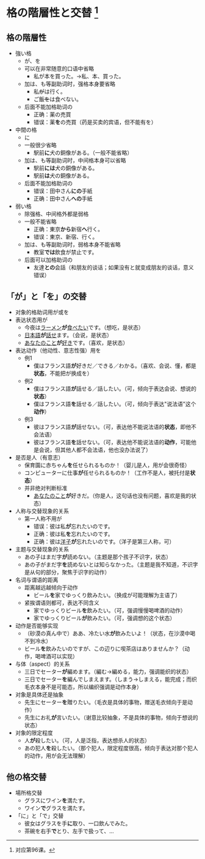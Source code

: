 # 格の階層性と交替 [^title]

## 格の階層性
- 強い格
  - が、を
  - 可以在非常随意的口语中省略
    - 私が本を買った。→私、本、買った。
  - 加は、も等副助词时，强格本身要省略
    - 私~~が~~は行く。
    - ご飯~~を~~は食べない。
  - 后面不能加格助词の
    - 正确：薬の売買
    - 错误：薬**を**の売買（药是买卖的宾语，但不能有を）
- 中間の格
  - に
  - 一般很少省略
    - 駅前**に**犬の銅像がある。（一般不能省略）
  - 加は、も等副助词时，中间格本身可以省略
    - 駅前**には**犬の銅像がある。
    - 駅前**は**犬の銅像がある。
  - 后面不能加格助词の
    - 错误：田中さん**にの**手紙
    - 正确：田中さん**への**手紙
- 弱い格
  - 除强格、中间格外都是弱格
  - 一般不能省略
    - 正确：東京**から**新宿**へ**行く。
    - 错误：東京、新宿、行く。
  - 加は、も等副助词时，弱格本身不能省略
    - 教室**では**飲食が禁止です。
  - 后面可以加格助词の
    - 友達**との**会話（和朋友的谈话；如果没有と就变成朋友的谈话，意义错误）

## 「が」と「を」の交替
- 对象的格助词用が或を
- 表达状态用が
  - 今夜は<u>ラーメン</u>**が**<u>食べたい</u>です。（想吃，是状态）
  - <u>日本語</u>**が**<u>話せ</u>ます。（会说，是状态）
  - <u>あなたのこと</u>**が**<u>好き</u>です。（喜欢，是状态）
- 表达动作（他动性、意志性强）用を
  - 例1
    - 僕はフランス語**が**好きだ／できる／わかる。（喜欢、会说、懂，都是**状态**，不能把が换成を）
  - 例2
    - 僕はフランス語**が**話せる／話したい。（可，倾向于表达会说、想说的**状态**）
    - 僕はフランス語**を**話せる／話したい。（可，倾向于表达"说法语"这个**动作**）
  - 例3
    - 彼はフランス語**が**話せない。（可，表达他不能说法语的**状态**，即他不会法语）
    - 彼はフランス語**を**話せない。（可，表达他不能说法语的**动作**，可能他是会说，但其他人都不会法语，他也没办法说了）
- 是否是人（有意志）
  - 保育園に赤ちゃん**を**任せられるものか！（婴儿是人，用が会很奇怪）
  - コンピューターに仕事**が**任せられるものか！（工作不是人，被托付是**状态**）
  - 并非绝对判断标准
    - <u>あなたのこと</u>**が**好きだ。（你是人，这句话也没有问题，喜欢是我的状态）
- 人称与交替现象的关系
  - 第一人称不用が
    - 错误：彼は私**が**忘れたいのです。
    - 正确：彼は私**を**忘れたいのです。
    - 正确：彼は<u>洋子</u>**が**忘れたいのです。（洋子是第三人称，可）
- 主题与交替现象的关系
  - あの子はまだ字**が**読めない。（主题是那个孩子不识字，状态）
  - あの子がまだ字**を**読めないとは知らなかった。（主题是我不知道，不识字是从句的部分，聚焦于识字的动作）
- 名词与谓语的距离
  - 距离越远越倾向于动作
    - ビール**を**家でゆっくり飲みたい。（换成が可能理解为主语了）
  - 紧挨谓语则都可，表达不同含义
    - 家でゆっくりビール**を**飲みたい。（可，强调慢慢喝啤酒的动作）
    - 家でゆっくりビール**が**飲みたい。（可，强调想的这个状态）
- 动作是否能够实现
  - （砂漠の真ん中で）ああ、冷たい水**が**飲みたいよ！（状态，在沙漠中喝不到冷水）
  - ビール**を**飲みたいのですが、この辺りに喫茶店はありませんか？（动作，喝啤酒可以实现）
- 与体（aspect）的关系
  - 三日でセーター**が**編めます。（編む→編める，能力，强调能织的状态）
  - 三日でセーター**を**編んでしまえます。（しまう→しまえる，能完成；而织毛衣本身不是可能态，所以编织强调是动作本身）
- 对象是具体还是抽象
  - 先生にセーター**を**贈りたい。（毛衣是具体的事物，赠送毛衣倾向于是动作）
  - 先生にお礼**が**言いたい。（谢意比较抽象，不是具体的事物，倾向于想说的状态）
- 对象的限定程度
  - 人**が**殺したい。（可，人是泛指，表达想杀人的状态）
  - あの犯人**を**殺したい。（那个犯人，限定程度很高，倾向于表达对那个犯人的动作，用が会无法理解）

## 他の格交替
- 場所格交替
  - グラスにワイン**を**満たす。
  - ワイン**で**グラスを満たす。
- 「に」と「で」交替
  - 彼女はグラスを手**に**取り、一口飲んでみた。
  - 茶碗を右手**で**とり、左手で扱って、...


[^title]: 对应第96课。



